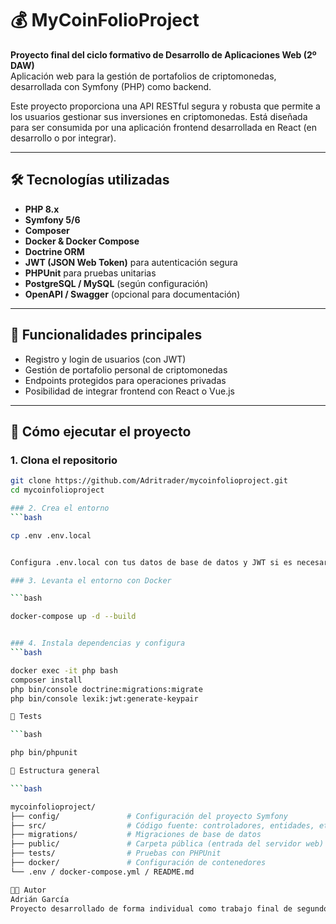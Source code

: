 # 💰 MyCoinFolioProject

**Proyecto final del ciclo formativo de Desarrollo de Aplicaciones Web (2º DAW)**  
Aplicación web para la gestión de portafolios de criptomonedas, desarrollada con Symfony (PHP) como backend.

Este proyecto proporciona una API RESTful segura y robusta que permite a los usuarios gestionar sus inversiones en criptomonedas. Está diseñada para ser consumida por una aplicación frontend desarrollada en React (en desarrollo o por integrar).

---

## 🛠 Tecnologías utilizadas

- **PHP 8.x**
- **Symfony 5/6**
- **Composer**
- **Docker & Docker Compose**
- **Doctrine ORM**
- **JWT (JSON Web Token)** para autenticación segura
- **PHPUnit** para pruebas unitarias
- **PostgreSQL / MySQL** (según configuración)
- **OpenAPI / Swagger** (opcional para documentación)

---

## 🔐 Funcionalidades principales

- Registro y login de usuarios (con JWT)
- Gestión de portafolio personal de criptomonedas
- Endpoints protegidos para operaciones privadas
- Posibilidad de integrar frontend con React o Vue.js

---

## 🚀 Cómo ejecutar el proyecto

### 1. Clona el repositorio

```bash
git clone https://github.com/Adritrader/mycoinfolioproject.git
cd mycoinfolioproject

### 2. Crea el entorno
```bash

cp .env .env.local


Configura .env.local con tus datos de base de datos y JWT si es necesario.

### 3. Levanta el entorno con Docker

```bash

docker-compose up -d --build


### 4. Instala dependencias y configura
```bash

docker exec -it php bash
composer install
php bin/console doctrine:migrations:migrate
php bin/console lexik:jwt:generate-keypair

🧪 Tests

```bash

php bin/phpunit

📁 Estructura general

```bash

mycoinfolioproject/
├── config/               # Configuración del proyecto Symfony
├── src/                  # Código fuente: controladores, entidades, etc.
├── migrations/           # Migraciones de base de datos
├── public/               # Carpeta pública (entrada del servidor web)
├── tests/                # Pruebas con PHPUnit
├── docker/               # Configuración de contenedores
└── .env / docker-compose.yml / README.md

👨‍💻 Autor
Adrián García
Proyecto desarrollado de forma individual como trabajo final de segundo curso del ciclo Desarrollo de Aplicaciones Web (2º DAW).
